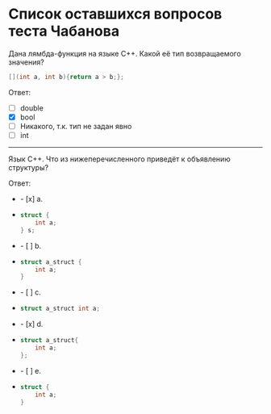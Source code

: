 # Список оставшихся вопросов теста Чабанова

Дана лямбда-функция на языке С++. Какой её тип возвращаемого значения?
```cpp
[](int a, int b){return a > b;};
```

Ответ:
- [ ] double
- [x] bool
- [ ] Никакого, т.к. тип не задан явно
- [ ] int

---

Язык С++. Что из нижеперечисленного приведёт к объявлению структуры?

Ответ:
<ul>
<li>- [x] a. <li>
        
```cpp
struct {
    int a;
} s;
```   
</li></li>

<li>- [ ] b. <li>
        
```cpp
struct a_struct {
    int a;
}
```   
</li></li>

<li>- [ ] c. <li>
        
```cpp
struct a_struct int a;
```   
</li></li>

<li>- [x] d. <li>
        
```cpp
struct a_struct{
    int a;
};
```   
</li></li>

<li>- [ ] e. <li>
        
```cpp
struct {
    int a;
}
```   
</li></li>
